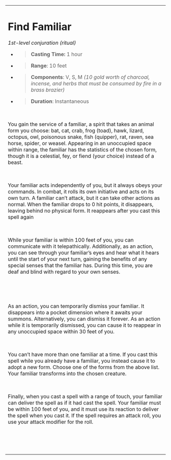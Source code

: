 
<table><tbody><tr class="odd"><td><h1 id="find-familiar"><strong>Find Familiar</strong></h1><p><em>1st-level conjuration (ritual)</em></p><ul><li><blockquote><p><strong>Casting Time:</strong> 1 hour</p></blockquote></li><li><blockquote><p><strong>Range</strong>: 10 feet</p></blockquote></li><li><blockquote><p><strong>Components</strong>: V, S, M <em>(10 gold worth of charcoal, incense, and herbs that must be consumed by fire in a brass brazier)</em></p></blockquote></li><li><blockquote><p><strong>Duration</strong>: Instantaneous</p></blockquote></li></ul><p> </p><p>You gain the service of a familiar, a spirit that takes an animal form you choose: bat, cat, crab, frog (toad), hawk, lizard, octopus, owl, poisonous snake, fish (quipper), rat, raven, sea horse, spider, or weasel. Appearing in an unoccupied space within range, the familiar has the statistics of the chosen form, though it is a celestial, fey, or fiend (your choice) instead of a beast.</p><p> </p><p>Your familiar acts independently of you, but it always obeys your commands. In combat, it rolls its own initiative and acts on its own turn. A familiar can’t attack, but it can take other actions as normal. When the familiar drops to 0 hit points, it disappears, leaving behind no physical form. It reappears after you cast this spell again</p><p> </p><p>While your familiar is within 100 feet of you, you can communicate with it telepathically. Additionally, as an action, you can see through your familiar’s eyes and hear what it hears until the start of your next turn, gaining the benefits of any special senses that the familiar has. During this time, you are deaf and blind with regard to your own senses.</p><p> </p><p> </p><p>As an action, you can temporarily dismiss your familiar. It disappears into a pocket dimension where it awaits your summons. Alternatively, you can dismiss it forever. As an action while it is temporarily dismissed, you can cause it to reappear in any unoccupied space within 30 feet of you.</p><p> </p><p>You can’t have more than one familiar at a time. If you cast this spell while you already have a familiar, you instead cause it to adopt a new form. Choose one of the forms from the above list. Your familiar transforms into the chosen creature.</p><p> </p><p>Finally, when you cast a spell with a range of touch, your familiar can deliver the spell as if it had cast the spell. Your familiar must be within 100 feet of you, and it must use its reaction to deliver the spell when you cast it. If the spell requires an attack roll, you use your attack modifier for the roll.</p><p> </p><p> </p></td></tr></tbody></table>